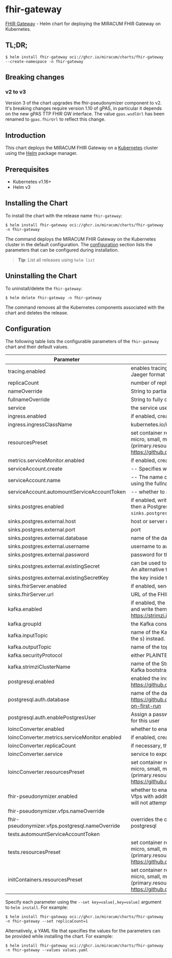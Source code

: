 # fhir-gateway

[FHIR Gateway](https://github.com/miracum/fhir-gateway) - Helm chart for deploying the MIRACUM FHIR Gateway on Kubernetes.

## TL;DR;

```console
$ helm install fhir-gateway oci://ghcr.io/miracum/charts/fhir-gateway --create-namespace -n fhir-gateway
```

## Breaking changes

### v2 to v3

Version 3 of the chart upgrades the fhir-pseudonymizer component to v2. It's breaking changes require version 1.10 of gPAS, in particular it depends
on the new gPAS TTP FHIR GW interface. The value `gpas.wsdlUrl` has been renamed to `gpas.fhirUrl` to reflect this change.

## Introduction

This chart deploys the MIRACUM FHIR Gateway on a [Kubernetes](http://kubernetes.io) cluster using the [Helm](https://helm.sh) package manager.

## Prerequisites

- Kubernetes v1.16+
- Helm v3

## Installing the Chart

To install the chart with the release name `fhir-gateway`:

```console
$ helm install fhir-gateway oci://ghcr.io/miracum/charts/fhir-gateway -n fhir-gateway
```

The command deploys the MIRACUM FHIR Gateway on the Kubernetes cluster in the default configuration. The [configuration](#configuration) section lists the parameters that can be configured during installation.

> **Tip**: List all releases using `helm list`

## Uninstalling the Chart

To uninstall/delete the `fhir-gateway`:

```console
$ helm delete fhir-gateway -n fhir-gateway
```

The command removes all the Kubernetes components associated with the chart and deletes the release.

## Configuration

The following table lists the configurable parameters of the `fhir-gateway` chart and their default values.

| Parameter                                       | Description                                                                                                                                                                                                                                                                                                                                   | Default                                                          |
| ----------------------------------------------- | --------------------------------------------------------------------------------------------------------------------------------------------------------------------------------------------------------------------------------------------------------------------------------------------------------------------------------------------- | ---------------------------------------------------------------- |
| tracing.enabled                                 | enables tracing for all supported components by default, the components export traces in Jaeger format to `localhost:16686`                                                                                                                                                                                                                   | <code>false</code>                                               |
| replicaCount                                    | number of replicas. The application is well-suited to scale horizontally if required.                                                                                                                                                                                                                                                         | <code>1</code>                                                   |
| nameOverride                                    | String to partially override fullname template (will maintain the release name)                                                                                                                                                                                                                                                               | <code>""</code>                                                  |
| fullnameOverride                                | String to fully override fullname template                                                                                                                                                                                                                                                                                                    | <code>""</code>                                                  |
| service                                         | the service used to expose the FHIR GW REST endpoint                                                                                                                                                                                                                                                                                          | <code>{"metricsPort":8081,"port":8080,"type":"ClusterIP"}</code> |
| ingress.enabled                                 | if enabled, create an Ingress to expose the FHIR Gateway outside the cluster                                                                                                                                                                                                                                                                  | <code>false</code>                                               |
| ingress.ingressClassName                        | kubernetes.io/ingress.class: nginx kubernetes.io/tls-acme: "true" ingressClassName field                                                                                                                                                                                                                                                      | <code>""</code>                                                  |
| resourcesPreset                                 | set container resources according to one common preset (allowed values: none, nano, micro, small, medium, large, xlarge, 2xlarge). This is ignored if primary.resources is set (primary.resources is recommended for production). More information: <https://github.com/bitnami/charts/blob/main/bitnami/common/templates/_resources.tpl#L15> | <code>"small"</code>                                             |
| metrics.serviceMonitor.enabled                  | if enabled, creates a ServiceMonitor instance for Prometheus Operator-based monitoring                                                                                                                                                                                                                                                        | <code>false</code>                                               |
| serviceAccount.create                           | -- Specifies whether a service account should be created.                                                                                                                                                                                                                                                                                     | <code>false</code>                                               |
| serviceAccount.name                             | -- The name of the service account to use. If not set and create is true, a name is generated using the fullname template                                                                                                                                                                                                                     | <code>""</code>                                                  |
| serviceAccount.automountServiceAccountToken     | -- whether to automount the SA token.                                                                                                                                                                                                                                                                                                         | <code>false</code>                                               |
| sinks.postgres.enabled                          | if enabled, writes all received FHIR resources to a Postgres DB if `postgresql.enabled=true`, then a Postgres DB is started as part of this installation. If `postgresql.enabled=false`, then `sinks.postgres.external.*` is used.                                                                                                            | <code>true</code>                                                |
| sinks.postgres.external.host                    | host or server name                                                                                                                                                                                                                                                                                                                           | <code>""</code>                                                  |
| sinks.postgres.external.port                    | port                                                                                                                                                                                                                                                                                                                                          | <code>"5432"</code>                                              |
| sinks.postgres.external.database                | name of the database to connect to                                                                                                                                                                                                                                                                                                            | <code>""</code>                                                  |
| sinks.postgres.external.username                | username to authenticate as                                                                                                                                                                                                                                                                                                                   | <code>""</code>                                                  |
| sinks.postgres.external.password                | password for the user                                                                                                                                                                                                                                                                                                                         | <code>""</code>                                                  |
| sinks.postgres.external.existingSecret          | can be used to specify the name of an existing secret containing the PostgreSQL password. An alternative to setting the password above.                                                                                                                                                                                                       | <code>""</code>                                                  |
| sinks.postgres.external.existingSecretKey       | the key inside the `existingSecret` containing the password.                                                                                                                                                                                                                                                                                  | <code>"postgresql-password"</code>                               |
| sinks.fhirServer.enabled                        | if enabled, sends all received resources to the specified FHIR server                                                                                                                                                                                                                                                                         | <code>false</code>                                               |
| sinks.fhirServer.url                            | URL of the FHIR server. Support for authentication is not implemented.                                                                                                                                                                                                                                                                        | <code>""</code>                                                  |
| kafka.enabled                                   | if enabled, the FHIR Gateway will read resources from the specified Kafka topic `inputTopic` and write them to `outputTopic`. Requires the Kafka cluster to be configured using <https://strimzi.io/>.                                                                                                                                        | <code>false</code>                                               |
| kafka.groupId                                   | the Kafka consumer group id. Evaluated as a template.                                                                                                                                                                                                                                                                                         | <code>'{{ include "fhir-gateway.fullname" . }}-gateway'</code>   |
| kafka.inputTopic                                | name of the Kafka topic to read resources from DEPRECATED: use `kafka.inputTopics` (note the s) instead.                                                                                                                                                                                                                                      | <code>fhir-raw</code>                                            |
| kafka.outputTopic                               | name of the topic to write processed resources to                                                                                                                                                                                                                                                                                             | <code>fhir.post-gatway</code>                                    |
| kafka.securityProtocol                          | either PLAINTEXT or SSL                                                                                                                                                                                                                                                                                                                       | <code>PLAINTEXT</code>                                           |
| kafka.strimziClusterName                        | name of the Strimzi Kafka CRD this gateway should connect to. This is used to resolve the Kafka bootstrap service.                                                                                                                                                                                                                            | <code>"my-cluster"</code>                                        |
| postgresql.enabled                              | enabled the included Postgres DB see <https://github.com/bitnami/charts/tree/master/bitnami/postgresql> for configuration options                                                                                                                                                                                                             | <code>true</code>                                                |
| postgresql.auth.database                        | name of the database to create see: <https://github.com/bitnami/containers/tree/main/bitnami/postgresql#creating-a-database-on-first-run>                                                                                                                                                                                                     | <code>"fhir_gateway"</code>                                      |
| postgresql.auth.enablePostgresUser              | Assign a password to the "postgres" admin user. Otherwise, remote access will be blocked for this user                                                                                                                                                                                                                                        | <code>true</code>                                                |
| loincConverter.enabled                          | whether to enable the LOINC conversion and harmonization service                                                                                                                                                                                                                                                                              | <code>true</code>                                                |
| loincConverter.metrics.serviceMonitor.enabled   | if enabled, creates a ServiceMonitor instance for Prometheus Operator-based monitoring                                                                                                                                                                                                                                                        | <code>false</code>                                               |
| loincConverter.replicaCount                     | if necessary, the service can easily scale horizontally                                                                                                                                                                                                                                                                                       | <code>1</code>                                                   |
| loincConverter.service                          | service to expose the application                                                                                                                                                                                                                                                                                                             | <code>{"port":8080,"type":"ClusterIP"}</code>                    |
| loincConverter.resourcesPreset                  | set container resources according to one common preset (allowed values: none, nano, micro, small, medium, large, xlarge, 2xlarge). This is ignored if primary.resources is set (primary.resources is recommended for production). More information: <https://github.com/bitnami/charts/blob/main/bitnami/common/templates/_resources.tpl#L15> | <code>"medium"</code>                                            |
| fhir-pseudonymizer.enabled                      | whether to enable the FHIR Pseudonymizer - a thin, FHIR-native wrapper on top of gPAS an Vfps with additional options for anonymization. if this is set to false, then the FHIR gateway will not attempt to pseudonymize/anonymize the resources.                                                                                             | <code>true</code>                                                |
| fhir-pseudonymizer.vfps.nameOverride            |                                                                                                                                                                                                                                                                                                                                               | <code>gateway-vfps</code>                                        |
| fhir-pseudonymizer.vfps.postgresql.nameOverride | overrides the chart's postgres server name to avoid conflicts with the fhir-gateway's postgresql                                                                                                                                                                                                                                              | <code>"vfps-postgres"</code>                                     |
| tests.automountServiceAccountToken              |                                                                                                                                                                                                                                                                                                                                               | <code>false</code>                                               |
| tests.resourcesPreset                           | set container resources according to one common preset (allowed values: none, nano, micro, small, medium, large, xlarge, 2xlarge). This is ignored if primary.resources is set (primary.resources is recommended for production). More information: <https://github.com/bitnami/charts/blob/main/bitnami/common/templates/_resources.tpl#L15> | <code>"nano"</code>                                              |
| initContainers.resourcesPreset                  | set container resources according to one common preset (allowed values: none, nano, micro, small, medium, large, xlarge, 2xlarge). This is ignored if primary.resources is set (primary.resources is recommended for production). More information: <https://github.com/bitnami/charts/blob/main/bitnami/common/templates/_resources.tpl#L15> | <code>"nano"</code>                                              |

Specify each parameter using the `--set key=value[,key=value]` argument to `helm install`. For example:

```console
$ helm install fhir-gateway oci://ghcr.io/miracum/charts/fhir-gateway -n fhir-gateway --set replicaCount=1
```

Alternatively, a YAML file that specifies the values for the parameters can be provided while
installing the chart. For example:

```console
$ helm install fhir-gateway oci://ghcr.io/miracum/charts/fhir-gateway -n fhir-gateway --values values.yaml
```
